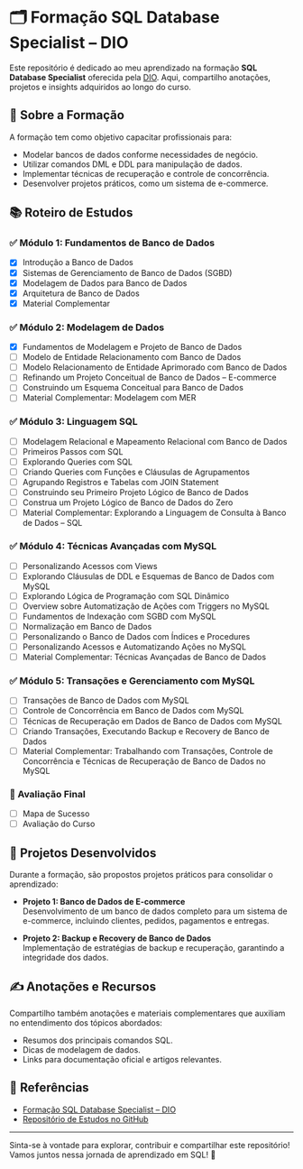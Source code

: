 # 🗂️ Formação SQL Database Specialist – DIO

Este repositório é dedicado ao meu aprendizado na formação **SQL Database Specialist** oferecida pela [DIO](https://www.dio.me/curso-sql). Aqui, compartilho anotações, projetos e insights adquiridos ao longo do curso.

## 🚀 Sobre a Formação

A formação tem como objetivo capacitar profissionais para:

- Modelar bancos de dados conforme necessidades de negócio.
- Utilizar comandos DML e DDL para manipulação de dados.
- Implementar técnicas de recuperação e controle de concorrência.
- Desenvolver projetos práticos, como um sistema de e-commerce.

## 📚 Roteiro de Estudos

### ✅ Módulo 1: Fundamentos de Banco de Dados

- [x] Introdução a Banco de Dados
- [x] Sistemas de Gerenciamento de Banco de Dados (SGBD)
- [x] Modelagem de Dados para Banco de Dados
- [x] Arquitetura de Banco de Dados
- [x] Material Complementar

### ✅ Módulo 2: Modelagem de Dados

- [x] Fundamentos de Modelagem e Projeto de Banco de Dados
- [ ] Modelo de Entidade Relacionamento com Banco de Dados
- [ ] Modelo Relacionamento de Entidade Aprimorado com Banco de Dados
- [ ] Refinando um Projeto Conceitual de Banco de Dados – E-commerce
- [ ] Construindo um Esquema Conceitual para Banco de Dados
- [ ] Material Complementar: Modelagem com MER

### ✅ Módulo 3: Linguagem SQL

- [ ] Modelagem Relacional e Mapeamento Relacional com Banco de Dados
- [ ] Primeiros Passos com SQL
- [ ] Explorando Queries com SQL
- [ ] Criando Queries com Funções e Cláusulas de Agrupamentos
- [ ] Agrupando Registros e Tabelas com JOIN Statement
- [ ] Construindo seu Primeiro Projeto Lógico de Banco de Dados
- [ ] Construa um Projeto Lógico de Banco de Dados do Zero
- [ ] Material Complementar: Explorando a Linguagem de Consulta à Banco de Dados – SQL

### ✅ Módulo 4: Técnicas Avançadas com MySQL

- [ ] Personalizando Acessos com Views
- [ ] Explorando Cláusulas de DDL e Esquemas de Banco de Dados com MySQL
- [ ] Explorando Lógica de Programação com SQL Dinâmico
- [ ] Overview sobre Automatização de Ações com Triggers no MySQL
- [ ] Fundamentos de Indexação com SGBD com MySQL
- [ ] Normalização em Banco de Dados
- [ ] Personalizando o Banco de Dados com Índices e Procedures
- [ ] Personalizando Acessos e Automatizando Ações no MySQL
- [ ] Material Complementar: Técnicas Avançadas de Banco de Dados

### ✅ Módulo 5: Transações e Gerenciamento com MySQL

- [ ] Transações de Banco de Dados com MySQL
- [ ] Controle de Concorrência em Banco de Dados com MySQL
- [ ] Técnicas de Recuperação em Dados de Banco de Dados com MySQL
- [ ] Criando Transações, Executando Backup e Recovery de Banco de Dados
- [ ] Material Complementar: Trabalhando com Transações, Controle de Concorrência e Técnicas de Recuperação de Banco de Dados no MySQL

### 🏁 Avaliação Final

- [ ] Mapa de Sucesso
- [ ] Avaliação do Curso

## 💼 Projetos Desenvolvidos

Durante a formação, são propostos projetos práticos para consolidar o aprendizado:

- **Projeto 1: Banco de Dados de E-commerce**  
  Desenvolvimento de um banco de dados completo para um sistema de e-commerce, incluindo clientes, pedidos, pagamentos e entregas.

- **Projeto 2: Backup e Recovery de Banco de Dados**  
  Implementação de estratégias de backup e recuperação, garantindo a integridade dos dados.

## ✍️ Anotações e Recursos

Compartilho também anotações e materiais complementares que auxiliam no entendimento dos tópicos abordados:

- Resumos dos principais comandos SQL.
- Dicas de modelagem de dados.
- Links para documentação oficial e artigos relevantes.

## 📌 Referências

- [Formação SQL Database Specialist – DIO](https://www.dio.me/curso-sql)
- [Repositório de Estudos no GitHub](https://github.com/julianazanelatto/mysql_sql_database_specialist)

---

Sinta-se à vontade para explorar, contribuir e compartilhar este repositório! Vamos juntos nessa jornada de aprendizado em SQL! 💪

